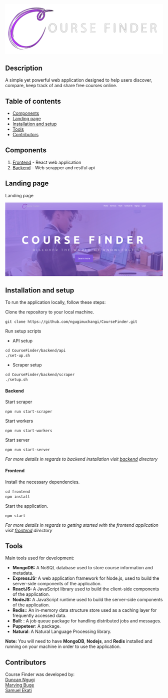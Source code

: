 <img src="./frontend/src/LandingPage/Images/Logos/logo.png" />

## Description
A simple yet powerful web application designed to help users discover, compare, keep track of and share free courses online.

## Table of contents
- [Components](#components)
- [Landing page](#landing-page)
- [Installation and setup](#installation-and-setup)
- [Tools](#tools)
- [Contributors](#contributors)

## Components
1. [Frontend](/app_front-end/) - React web application
2. [Backend](/backend/) - Web scrapper and restful api

## Landing page
Landing page

<img src="./frontend/src/image.png" />

## Installation and setup

To run the application locally, follow these steps:

Clone the repository to your local machine.
```
git clone https://github.com/ngugimuchangi/CourseFinder.git
```
Run setup scripts
* API setup
```
cd CourseFinder/backend/api
./set-up.sh
```
* Scraper setup
```
cd CourseFinder/backend/scraper
./setup.sh
```
#### Backend 
Start scraper
```
npm run start-scraper
```

Start workers
```
npm run start-workers
```

Start server
```
npm run start-server
```

*For more details in regards to backend installation visit [backend](./backend/) directory*

#### Frontend
Install the necessary dependencies.
```
cd frontend
npm install
```

Start the application.
```
npm start
```
*For more details in regards to getting started with the frontend application visit [frontend](./frontend/) directory*


## Tools

Main tools used for development:

* __MongoDB:__ A NoSQL database used to store course information and metadata.
* __ExpressJS:__ A web application framework for Node.js, used to build the server-side components of the application.
* __ReactJS:__ A JavaScript library used to build the client-side components of the application.
* __NodeJS:__ A JavaScript runtime used to build the server-side components of the application.
* __Redis:__: An in-memory data structure store used as a caching layer for frequently accessed data.
* __Bull:__ : A job queue package for handling distributed jobs and messages.
* __Puppeteer__: A package.
* __Natural__: A Natural Language Processing library.

**Note:** You will need to have __MongoDB__, __Nodejs__, and __Redis__ installed and running on your machine in order to use the application.

## Contributors
Course Finder was developed by:     
[Duncan Ngugi](https://github.com/ngugimuchangi)    
[Marving Buge](https://github.com/bugemarvin)   
[Samuel Ekati](https://github.com/Samuthe)  


